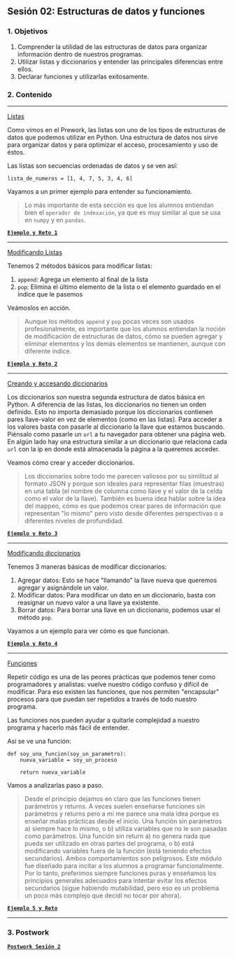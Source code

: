 
## Sesión 02: Estructuras de datos y funciones

### 1. Objetivos

1. Comprender la utilidad de las estructuras de datos para organizar información dentro de nuestros programas.
2. Utilizar listas y diccionarios y entender las principales diferencias entre ellos.
3. Declarar funciones y utilizarlas exitosamente.

### 2. Contenido

---

<ins>Listas</ins>

Como vimos en el Prework, las listas son uno de los tipos de estructuras de datos que podemos utilizar en Python. Una estructura de datos nos sirve para organizar datos y para optimizar el acceso, procesamiento y uso de éstos.

Las listas son secuencias ordenadas de datos y se ven así:

`lista_de_numeros = [1, 4, 7, 5, 3, 4, 6]`

Vayamos a un primer ejemplo para entender su funcionamiento.

> Lo más importante de esta sección es que los alumnos entiendan bien el `operador de indexación`, ya que es muy similar al que se usa en `numpy` y en `pandas`.

[**`Ejemplo y Reto 1`**](01-Listas.ipynb)

---

<ins>Modificando Listas</ins>

Tenemos 2 métodos básicos para modificar listas:

1. `append`: Agrega un elemento al final de la lista
2. `pop`: Elimina el último elemento de la lista o el elemento guardado en el índice que le pasemos

Veámoslos en acción.

> Aunque los métodos `append` y `pop` pocas veces son usados profesionalmente, es importante que los alumnos entiendan la noción de modificación de estructuras de datos, cómo se pueden agregar y eliminar elementos y los demás elementos se mantienen, aunque con diferente índice.

[**`Ejemplo y Reto 2`**](02-Modificando_listas.ipynb)

---

<ins>Creando y accesando diccionarios</ins>

Los diccionarios son nuestra segunda estructura de datos básica en Python. A diferencia de las listas, los diccionarios no tienen un orden definido. Esto no importa demasiado porque los diccionarios contienen pares llave-valor en vez de elementos (como en las listas). Para acceder a los valores basta con pasarle al diccionario la llave que estamos buscando. Piénsalo como pasarle un `url` a tu navegador para obtener una página web. En algún lado hay una estructura similar a un diccionario que relaciona cada `url` con la ip en donde está almacenada la página a la queremos acceder.

Veamos cómo crear y acceder diccionarios.

> Los diccionarios sobre todo me parecen valiosos por su similitud al formato JSON y porque son ideales para representar filas (muestras) en una tabla (el nombre de columna como llave y el valor de la celda como el valor de la llave). También es buena idea hablar sobre la idea del mappeo, cómo es que podemos crear pares de información que representan "lo mismo" pero visto desde diferentes perspectivas o a diferentes niveles de profundidad.

[**`Ejemplo y Reto 3`**](03-Diccionarios.ipynb)

---

<ins>Modificando diccionarios</ins>

Tenemos 3 maneras básicas de modificar diccionarios:

1. Agregar datos: Esto se hace "llamando" la llave nueva que queremos agregar y asignándole un valor.
2. Modificar datos: Para modificar un dato en un diccionario, basta con reasignar un nuevo valor a una llave ya existente.
3. Borrar datos: Para borrar una llave en un diccionario, podemos usar el método `pop`.

Vayamos a un ejemplo para ver cómo es que funcionan.

>

[**`Ejemplo y Reto 4`**](04-Modificando_diccionarios.ipynb)

---

<ins>Funciones</ins>

Repetir código es una de las peores prácticas que podemos tener como programadores y analistas: vuelve nuestro código confuso y difícil de modificar. Para eso existen las funciones, que nos permiten "encapsular" procesos para que puedan ser repetidos a través de todo nuestro programa.

Las funciones nos pueden ayudar a quitarle complejidad a nuestro programa y hacerlo más fácil de entender.

Así se ve una función:

```
def soy_una_funcion(soy_un_parametro):
    nueva_variable = soy_un_proceso
    
    return nueva_variable
```

Vamos a analizarlas paso a paso.

> Desde el principio dejamos en claro que las funciones tienen parámetros y returns. A veces suelen enseñarse funciones sin parámetros y returns pero a mí me parece una mala idea porque es enseñar malas prácticas desde el inicio. Una función sin parámetros a) siempre hace lo mismo, o b) utiliza variables que no le son pasadas como parámetros. Una función sin return a) no genera nada que pueda ser utilizado en otras partes del programa, o b) está modificando variables fuera de la función (está teniendo efectos secundarios). Ambos comportamientos son peligrosos. Este módulo fue diseñado para incitar a los alumnos a programar funcionalmente. Por lo tanto, preferimos siempre funciones puras y enseñamos los principios generales adecuados para intentar evitar los efectos secundarios (sigue habiendo mutabilidad, pero eso es un problema un poco más complejo que decidí no tocar por ahora).

[**`Ejemplo 5 y Reto`**](05-Funciones.ipynb)

---

### 3. Postwork

[**`Postwork Sesión 2`**](06-Postwork.md)
